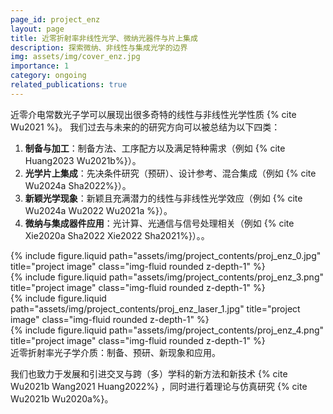 ```yaml
---
page_id: project_enz
layout: page
title: 近零折射率非线性光学、微纳光器件与片上集成
description: 探索微纳、非线性与集成光学的边界
img: assets/img/cover_enz.jpg
importance: 1
category: ongoing
related_publications: true
---
```


近零介电常数光子学可以展现出很多奇特的线性与非线性光学性质 {% cite Wu2021 %}。
我们过去与未来的的研究方向可以被总结为以下四类：

1. **制备与加工**：制备方法、工序配方以及满足特种需求（例如 {% cite Huang2023 Wu2021b%}）。
2. **光学片上集成**：先决条件研究（预研）、设计参考、混合集成（例如 {% cite Wu2024a Sha2022%}）。
3. **新颖光学现象**：新颖且充满潜力的线性与非线性光学效应（例如 {% cite Wu2024a Wu2022 Wu2021a %}）。
4. **微纳与集成器件应用**：光计算、光通信与信号处理相关（例如 {% cite Xie2020a Sha2022 Xie2022 Sha2021%}）。。

<div class="row justify-content-sm-center">
    <div class="col-sm-3 mt-3 mt-md-0">
        {% include figure.liquid path="assets/img/project_contents/proj_enz_0.jpg" title="project image" class="img-fluid rounded z-depth-1" %}
    </div>
    <div class="col-sm-3 mt-3 mt-md-0">
        {% include figure.liquid path="assets/img/project_contents/proj_enz_3.png" title="project image" class="img-fluid rounded z-depth-1" %}
    </div>
    <div class="col-sm-3 mt-3 mt-md-0">
        {% include figure.liquid path="assets/img/project_contents/proj_enz_laser_1.jpg" title="project image" class="img-fluid rounded z-depth-1" %}
    </div>
    <div class="col-sm-3 mt-3 mt-md-0">
        {% include figure.liquid path="assets/img/project_contents/proj_enz_4.png" title="project image" class="img-fluid rounded z-depth-1" %}
    </div>
</div>
<div class="caption">
    近零折射率光子学介质：制备、预研、新现象和应用。
</div>

我们也致力于发展和引进交叉与跨（多）学科的新方法和新技术 {% cite Wu2021b Wang2021 Huang2022%} ，同时进行着理论与仿真研究 {% cite Wu2021b Wu2020a%}。
